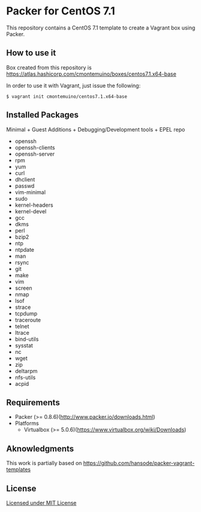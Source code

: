 Packer for CentOS 7.1
=====================

This repository contains a CentOS 7.1 template to create a Vagrant box using Packer.

How to use it
-------------

Box created from this repository is https://atlas.hashicorp.com/cmontemuino/boxes/centos7.1.x64-base

In order to use it with Vagrant, just issue the following:
```
$ vagrant init cmontemuino/centos7.1.x64-base
```

Installed Packages
------------------

Minimal + Guest Additions + Debugging/Development tools + EPEL repo

+ openssh
+ openssh-clients
+ openssh-server
+ rpm
+ yum
+ curl
+ dhclient
+ passwd
+ vim-minimal
+ sudo
+ kernel-headers
+ kernel-devel
+ gcc
+ dkms
+ perl
+ bzip2
+ ntp
+ ntpdate
+ man
+ rsync
+ git
+ make
+ vim
+ screen
+ nmap
+ lsof
+ strace
+ tcpdump
+ traceroute
+ telnet
+ ltrace
+ bind-utils
+ sysstat
+ nc
+ wget
+ zip
+ deltarpm
+ nfs-utils
+ acpid

Requirements
------------

* Packer (>= 0.8.6)(http://www.packer.io/downloads.html)
* Platforms
  * Virtualbox (>= 5.0.6)(https://www.virtualbox.org/wiki/Downloads)

Aknowledgments
--------------

This work is partially based on https://github.com/hansode/packer-vagrant-templates

License
-------

[Licensed under MIT License](LICENSE)
